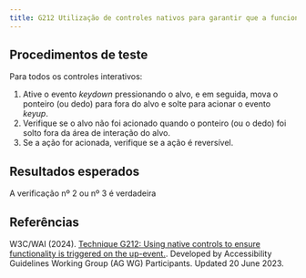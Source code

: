 ```yaml
---
title: G212 Utilização de controles nativos para garantir que a funcionalidade seja acionada no evento ativo
---
```


## Procedimentos de teste

Para todos os controles interativos:
1. Ative o evento *keydown* pressionando o alvo, e em seguida, mova o ponteiro (ou dedo) para fora do alvo e solte para acionar o evento *keyup*.
2. Verifique se o alvo não foi acionado quando o ponteiro (ou o dedo) foi solto fora da área de interação do alvo. 
3. Se a ação for acionada, verifique se a ação é reversível.


## Resultados esperados
A verificação nº 2 ou nº 3 é verdadeira

## Referências

W3C/WAI (2024). [Technique G212: Using native controls to ensure functionality is triggered on the up-event.](https://www.w3.org/WAI/WCAG21/Techniques/general/G212). Developed by Accessibility Guidelines Working Group (AG WG) Participants. Updated 20 June 2023.